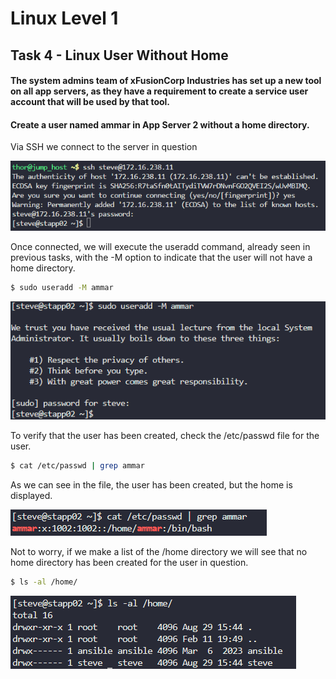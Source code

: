 # Linux Level 1

## Task 4 - Linux User Without Home

#### The system admins team of xFusionCorp Industries has set up a new tool on all app servers, as they have a requirement to create a service user account that will be used by that tool.

#### Create a user named ammar in App Server 2 without a home directory.

Via SSH we connect to the server in question

![ssh command](/img/LINUX/LinuxL01/Task04_01_ssh.png)

Once connected, we will execute the useradd command, already seen in previous tasks, with the -M option to indicate that the user will not have a home directory.

```bash
$ sudo useradd -M ammar
```

![sudo useradd command](/img/LINUX/LinuxL01/Task04_02_sudo_useradd.png)

To verify that the user has been created, check the /etc/passwd file for the user.

```bash
$ cat /etc/passwd | grep ammar
```

As we can see in the file, the user has been created, but the home is displayed.

![cat command](/img/LINUX/LinuxL01/Task04_03_cat_etc_passwd.png)

Not to worry, if we make a list of the /home directory we will see that no home directory has been created for the user in question.

```bash
$ ls -al /home/
```

![ls command](/img/LINUX/LinuxL01/Task04_04_ls_al.png)
